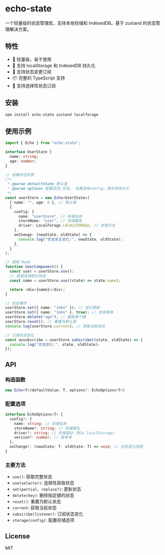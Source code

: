# echo-state

一个轻量级的状态管理库，支持本地存储和 IndexedDB。基于 zustand 的状态管理解决方案。

## 特性

- 🚀 轻量级，易于使用
- 💾 支持 localStorage 和 IndexedDB 持久化
- 🔄 支持状态变更订阅
- 📦 完整的 TypeScript 支持
- 🎯 支持选择性状态订阅

## 安装

```bash
npm install echo-state zustand localforage
```

## 使用示例

```typescript
import { Echo } from "echo-state";

interface UserState {
  name: string;
  age: number;
}

// 创建状态实例
/**
 * @param defaultState 默认值
 * @param options 配置选项,可选， 如果没有config，表示非持久化
 */
const userStore = new Echo<UserState>(
  { name: "", age: 0 }, // 默认值
  {
    config: {
      name: "userStore", // 存储名称
      storeName: "user", // 存储键名
      driver: LocalForage.LOCALSTORAGE, // 存储方式
    },
    onChange: (newState, oldState) => {
      console.log("状态发生变化:", newState, oldState);
    },
  }
);

// 使用 Hook
function UserComponent() {
  const user = userStore.use();
  // 或者选择部分状态
  const name = userStore.use((state) => state.name);

  return <div>{name}</div>;
}

// 状态操作
userStore.set({ name: "John" }); // 部分更新
userStore.set({ name: "John" }, true); // 完全替换
userStore.delete("age"); // 删除某个键
userStore.reset(); // 重置为默认值
console.log(userStore.current); // 获取当前状态

// 订阅状态变化
const unsubscribe = userStore.subscribe((state, oldState) => {
  console.log("状态变化:", state, oldState);
});
```

## API

### 构造函数

```typescript
new Echo<T>(defaultValue: T, options?: EchoOptions<T>)
```

### 配置选项

```typescript
interface EchoOptions<T> {
  config?: {
    name: string; // 存储名称
    storeName?: string; // 存储键名
    driver?: string; // 存储驱动（默认 localStorage）
    version?: number; // 版本号
  };
  onChange?: (newState: T, oldState: T) => void; // 状态变化回调
}
```

### 主要方法

- `use()`: 获取完整状态
- `use(selector)`: 选择性获取状态
- `set(partial, replace?)`: 更新状态
- `delete(key)`: 删除指定键的状态
- `reset()`: 重置为默认状态
- `current`: 获取当前状态
- `subscribe(listener)`: 订阅状态变化
- `storage(config)`: 配置存储选项

## License

MIT
